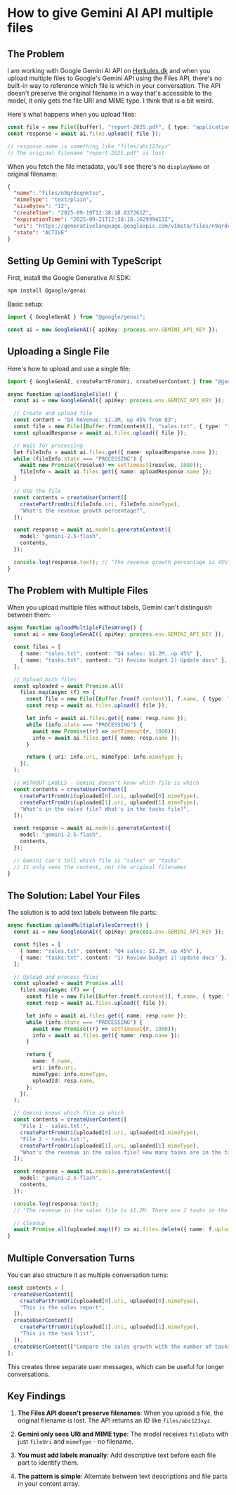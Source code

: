 # How to give Gemini AI API multiple files

## The Problem

I am working with Google Gemini AI API on [Herkules.dk](https://herkules.dk/) and when you upload multiple files to Google's Gemini API using the Files API, there's no built-in way to reference which file is which in your conversation. The API doesn't preserve the original filename in a way that's accessible to the model, it only gets the file URI and MIME type. I think that is a bit weird.

Here's what happens when you upload files:

```typescript
const file = new File([buffer], "report-2025.pdf", { type: "application/pdf" });
const response = await ai.files.upload({ file });

// response.name is something like "files/abc123xyz"
// The original filename "report-2025.pdf" is lost
```

When you fetch the file metadata, you'll see there's no `displayName` or original filename:

```json
{
  "name": "files/n9qrdcqnktso",
  "mimeType": "text/plain",
  "sizeBytes": "12",
  "createTime": "2025-09-19T12:38:18.837261Z",
  "expirationTime": "2025-09-21T12:38:18.162999413Z",
  "uri": "https://generativelanguage.googleapis.com/v1beta/files/n9qrdcqnktso",
  "state": "ACTIVE"
}
```

## Setting Up Gemini with TypeScript

First, install the Google Generative AI SDK:

```bash
npm install @google/genai
```

Basic setup:

```typescript
import { GoogleGenAI } from "@google/genai";

const ai = new GoogleGenAI({ apiKey: process.env.GEMINI_API_KEY });
```

## Uploading a Single File

Here's how to upload and use a single file:

```typescript
import { GoogleGenAI, createPartFromUri, createUserContent } from "@google/genai";

async function uploadSingleFile() {
  const ai = new GoogleGenAI({ apiKey: process.env.GEMINI_API_KEY });

  // Create and upload file
  const content = "Q4 Revenue: $1.2M, up 45% from Q3";
  const file = new File([Buffer.from(content)], "sales.txt", { type: "text/plain" });
  const uploadResponse = await ai.files.upload({ file });

  // Wait for processing
  let fileInfo = await ai.files.get({ name: uploadResponse.name });
  while (fileInfo.state === "PROCESSING") {
    await new Promise((resolve) => setTimeout(resolve, 1000));
    fileInfo = await ai.files.get({ name: uploadResponse.name });
  }

  // Use the file
  const contents = createUserContent([
    createPartFromUri(fileInfo.uri, fileInfo.mimeType),
    "What's the revenue growth percentage?",
  ]);

  const response = await ai.models.generateContent({
    model: "gemini-2.5-flash",
    contents,
  });

  console.log(response.text); // "The revenue growth percentage is 45%"
}
```

## The Problem with Multiple Files

When you upload multiple files without labels, Gemini can't distinguish between them:

```typescript
async function uploadMultipleFilesWrong() {
  const ai = new GoogleGenAI({ apiKey: process.env.GEMINI_API_KEY });

  const files = [
    { name: "sales.txt", content: "Q4 sales: $1.2M, up 45%" },
    { name: "tasks.txt", content: "1) Review budget 2) Update docs" },
  ];

  // Upload both files
  const uploaded = await Promise.all(
    files.map(async (f) => {
      const file = new File([Buffer.from(f.content)], f.name, { type: "text/plain" });
      const resp = await ai.files.upload({ file });

      let info = await ai.files.get({ name: resp.name });
      while (info.state === "PROCESSING") {
        await new Promise((r) => setTimeout(r, 1000));
        info = await ai.files.get({ name: resp.name });
      }

      return { uri: info.uri, mimeType: info.mimeType };
    }),
  );

  // WITHOUT LABELS - Gemini doesn't know which file is which
  const contents = createUserContent([
    createPartFromUri(uploaded[0].uri, uploaded[0].mimeType),
    createPartFromUri(uploaded[1].uri, uploaded[1].mimeType),
    "What's in the sales file? What's in the tasks file?",
  ]);

  const response = await ai.models.generateContent({
    model: "gemini-2.5-flash",
    contents,
  });

  // Gemini can't tell which file is "sales" or "tasks"
  // It only sees the content, not the original filenames
}
```

## The Solution: Label Your Files

The solution is to add text labels between file parts:

```typescript
async function uploadMultipleFilesCorrect() {
  const ai = new GoogleGenAI({ apiKey: process.env.GEMINI_API_KEY });

  const files = [
    { name: "sales.txt", content: "Q4 sales: $1.2M, up 45%" },
    { name: "tasks.txt", content: "1) Review budget 2) Update docs" },
  ];

  // Upload and process files
  const uploaded = await Promise.all(
    files.map(async (f) => {
      const file = new File([Buffer.from(f.content)], f.name, { type: "text/plain" });
      const resp = await ai.files.upload({ file });

      let info = await ai.files.get({ name: resp.name });
      while (info.state === "PROCESSING") {
        await new Promise((r) => setTimeout(r, 1000));
        info = await ai.files.get({ name: resp.name });
      }

      return {
        name: f.name,
        uri: info.uri,
        mimeType: info.mimeType,
        uploadId: resp.name,
      };
    }),
  );

  // Gemini knows which file is which
  const contents = createUserContent([
    "File 1 - sales.txt:",
    createPartFromUri(uploaded[0].uri, uploaded[0].mimeType),
    "File 2 - tasks.txt:",
    createPartFromUri(uploaded[1].uri, uploaded[1].mimeType),
    "What's the revenue in the sales file? How many tasks are in the tasks file?",
  ]);

  const response = await ai.models.generateContent({
    model: "gemini-2.5-flash",
    contents,
  });

  console.log(response.text);
  // "The revenue in the sales file is $1.2M. There are 2 tasks in the tasks file."

  // Cleanup
  await Promise.all(uploaded.map((f) => ai.files.delete({ name: f.uploadId })));
}
```

## Multiple Conversation Turns

You can also structure it as multiple conversation turns:

```typescript
const contents = [
  createUserContent([
    createPartFromUri(uploaded[0].uri, uploaded[0].mimeType),
    "This is the sales report",
  ]),
  createUserContent([
    createPartFromUri(uploaded[1].uri, uploaded[1].mimeType),
    "This is the task list",
  ]),
  createUserContent(["Compare the sales growth with the number of tasks"]),
];
```

This creates three separate user messages, which can be useful for longer conversations.

## Key Findings

1. **The Files API doesn't preserve filenames**: When you upload a file, the original filename is lost. The API returns an ID like `files/abc123xyz`.

2. **Gemini only sees URI and MIME type**: The model receives `fileData` with just `fileUri` and `mimeType` - no filename.

3. **You must add labels manually**: Add descriptive text before each file part to identify them.

4. **The pattern is simple**: Alternate between text descriptions and file parts in your content array.